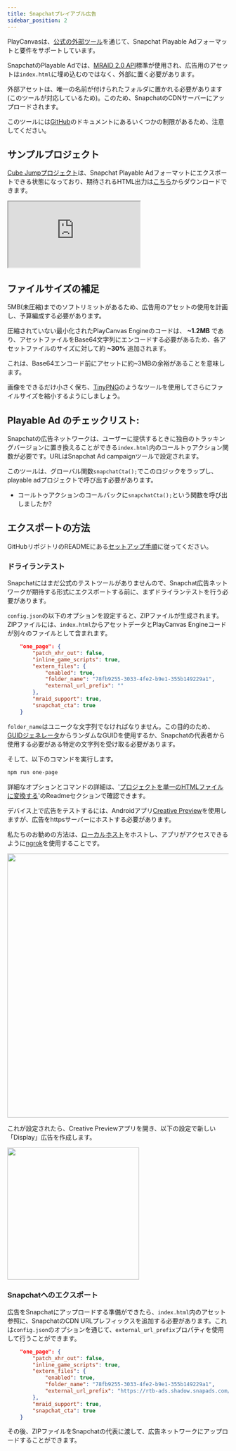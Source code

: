 ```yaml
---
title: Snapchatプレイアブル広告
sidebar_position: 2
---
```


PlayCanvasは、[公式の外部ツール][2]を通じて、Snapchat Playable Adフォーマットと要件をサポートしています。

SnapchatのPlayable Adでは、[MRAID 2.0 API][mraid-api]標準が使用され、広告用のアセットは`index.html`に埋め込むのではなく、外部に置く必要があります。

外部アセットは、唯一の名前が付けられたフォルダに置かれる必要があります(このツールが対応しているため)。このため、SnapchatのCDNサーバーにアップロードされます。

このツールには[GitHub][2]のドキュメントにあるいくつかの制限があるため、注意してください。

## サンプルプロジェクト

[Cube Jumpプロジェクト][5]は、Snapchat Playable Adフォーマットにエクスポートできる状態になっており、期待されるHTML出力は[こちら][6]からダウンロードできます。

<div className="iframe-container">
    <iframe loading="lazy" src="https://playcanv.as/e/p/X1nwbUGA/" title="Cube Jump Playable Ad"></iframe>
</div>

## ファイルサイズの補足

5MB(未圧縮)までのソフトリミットがあるため、広告用のアセットの使用を計画し、予算編成する必要があります。

圧縮されていない最小化されたPlayCanvas Engineのコードは、 **\~1.2MB** であり、アセットファイルをBase64文字列にエンコードする必要があるため、各アセットファイルのサイズに対して約 **\~30%**  追加されます。

これは、Base64エンコード前にアセットに約~3MBの余裕があることを意味します。

画像をできるだけ小さく保ち、[TinyPNG][4]のようなツールを使用してさらにファイルサイズを縮小するようにしましょう。

## Playable Ad のチェックリスト:

Snapchatの広告ネットワークは、ユーザーに提供するときに独自のトラッキングバージョンに置き換えることができる`index.html`内のコールトゥアクション関数が必要です。URLはSnapchat Ad campaignツールで設定されます。

このツールは、グローバル関数`snapchatCta();`でこのロジックをラップし、playable adプロジェクトで呼び出す必要があります。

* コールトゥアクションのコールバックに`snapchatCta();`という関数を呼び出しましたか?

## エクスポートの方法

GitHubリポジトリのREADMEにある[セットアップ手順][7]に従ってください。

### ドライランテスト

Snapchatにはまだ公式のテストツールがありませんので、Snapchat広告ネットワークが期待する形式にエクスポートする前に、まずドライランテストを行う必要があります。

`config.json`の以下のオプションを設定すると、ZIPファイルが生成されます。ZIPファイルには、`index.html`からアセットデータとPlayCanvas Engineコードが別々のファイルとして含まれます。

```json
    "one_page": {
        "patch_xhr_out": false,
        "inline_game_scripts": true,
        "extern_files": {
            "enabled": true,
            "folder_name": "78fb9255-3033-4fe2-b9e1-355b149229a1",
            "external_url_prefix": ""
        },
        "mraid_support": true,
        "snapchat_cta": true
    }
```

`folder_name`はユニークな文字列でなければなりません。この目的のため、[GUIDジェネレータ][guid-generator]からランダムなGUIDを使用するか、Snapchatの代表者から使用する必要がある特定の文字列を受け取る必要があります。

そして、以下のコマンドを実行します。

```sh
npm run one-page
```

詳細なオプションとコマンドの詳細は、'[プロジェクトを単一のHTMLファイルに変換する][2]'のReadmeセクションで確認できます。

デバイス上で広告をテストするには、Androidアプリ[Creative Preview][creative-preview]を使用しますが、広告をhttpsサーバーにホストする必要があります。

私たちのお勧めの方法は、[ローカルホスト][host-locally]をホストし、アプリがアクセスできるように[ngrok][ngrok]を使用することです。

<img loading="lazy" src="/images/user-manual/publishing/playable-ads/snapchat-playable-ads/ngrok.png" width="600" />

これが設定されたら、Creative Previewアプリを開き、以下の設定で新しい「Display」広告を作成します。

<img loading="lazy" src="/images/user-manual/publishing/playable-ads/snapchat-playable-ads/creative-preview.png" width="300" />

### Snapchatへのエクスポート

広告をSnapchatにアップロードする準備ができたら、`index.html`内のアセット参照に、SnapchatのCDN URLプレフィックスを追加する必要があります。これは`config.json`のオプションを通じて、`external_url_prefix`プロパティを使用して行うことができます。

```json
    "one_page": {
        "patch_xhr_out": false,
        "inline_game_scripts": true,
        "extern_files": {
            "enabled": true,
            "folder_name": "78fb9255-3033-4fe2-b9e1-355b149229a1",
            "external_url_prefix": "https://rtb-ads.shadow.snapads.com/html5"
        },
        "mraid_support": true,
        "snapchat_cta": true
    }
```

その後、ZIPファイルをSnapchatの代表に渡して、広告ネットワークにアップロードすることができます。

[2]: https://github.com/playcanvas/playcanvas-rest-api-tools#converting-a-project-into-a-single-html-file
[4]: https://tinypng.com/
[5]: https://playcanvas.com/project/796932/overview/cube-jump-snapchat-ad
[6]: pathname:///downloads/sc-playable-ad-cube-jump.zip
[7]: https://github.com/playcanvas/playcanvas-rest-api-tools#setup
[mraid-api]: https://www.iab.com/guidelines/mraid/
[guid-generator]: https://www.guidgenerator.com/
[creative-preview]: https://play.google.com/store/apps/details?id=com.google.android.apps.audition&hl=en_GB&gl=US
[host-locally]: /user-manual/publishing/web/self-hosting/#running-a-downloaded-build
[ngrok]: https://ngrok.com/
